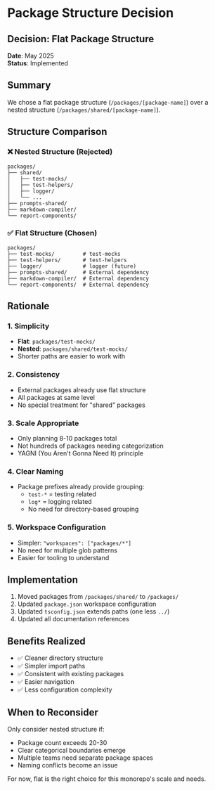 # Package Structure Decision

## Decision: Flat Package Structure

**Date**: May 2025  
**Status**: Implemented

## Summary

We chose a flat package structure (`/packages/[package-name]`) over a nested structure (`/packages/shared/[package-name]`).

## Structure Comparison

### ❌ Nested Structure (Rejected)
```
packages/
├── shared/
│   ├── test-mocks/
│   ├── test-helpers/
│   ├── logger/
│   └── ...
├── prompts-shared/
├── markdown-compiler/
└── report-components/
```

### ✅ Flat Structure (Chosen)
```
packages/
├── test-mocks/         # test-mocks
├── test-helpers/       # test-helpers
├── logger/             # logger (future)
├── prompts-shared/     # External dependency
├── markdown-compiler/  # External dependency
└── report-components/  # External dependency
```

## Rationale

### 1. Simplicity
- **Flat**: `packages/test-mocks/`
- **Nested**: `packages/shared/test-mocks/`
- Shorter paths are easier to work with

### 2. Consistency
- External packages already use flat structure
- All packages at same level
- No special treatment for "shared" packages

### 3. Scale Appropriate
- Only planning 8-10 packages total
- Not hundreds of packages needing categorization
- YAGNI (You Aren't Gonna Need It) principle

### 4. Clear Naming
- Package prefixes already provide grouping:
  - `test-*` = testing related
  - `log*` = logging related
  - No need for directory-based grouping

### 5. Workspace Configuration
- Simpler: `"workspaces": ["packages/*"]`
- No need for multiple glob patterns
- Easier for tooling to understand

## Implementation

1. Moved packages from `/packages/shared/` to `/packages/`
2. Updated `package.json` workspace configuration
3. Updated `tsconfig.json` extends paths (one less `../`)
4. Updated all documentation references

## Benefits Realized

- ✅ Cleaner directory structure
- ✅ Simpler import paths
- ✅ Consistent with existing packages
- ✅ Easier navigation
- ✅ Less configuration complexity

## When to Reconsider

Only consider nested structure if:
- Package count exceeds 20-30
- Clear categorical boundaries emerge
- Multiple teams need separate package spaces
- Naming conflicts become an issue

For now, flat is the right choice for this monorepo's scale and needs.
